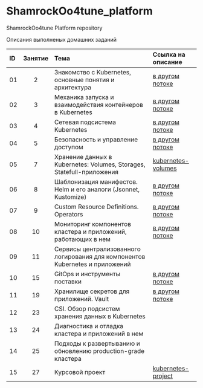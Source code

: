 # ShamrockOo4tune_platform
ShamrockOo4tune Platform repository

Описания выполненых домашних заданий

|ID|Занятие|Тема                                                                         |Ссылка на описание                                                                       |  
|:-|:-----:|:----------------------------------------------------------------------------|:----------------------------------------------------------------------------------------|  
|01|2      |Знакомство с Kubernetes, основные понятия и архитектура                      |[в другом потоке](https://github.com/otus-kuber-2023-04/ShamrockOo4tune_platform/pull/12)|  
|02|3      |Механика запуска и взаимодействия контейнеров в Kubernetes                   |[в другом потоке](https://github.com/otus-kuber-2023-04/ShamrockOo4tune_platform/pull/13)|  
|03|4      |Сетевая подсистема Kubernetes                                                |[в другом потоке](https://github.com/otus-kuber-2023-04/ShamrockOo4tune_platform/pull/14)|  
|04|5      |Безопасность и управление доступом                                           |[в другом потоке](https://github.com/otus-kuber-2023-04/ShamrockOo4tune_platform/pull/16)|  
|05|7      |Хранение данных в Kubernetes: Volumes, Storages, Statefull-приложения        |[kubernetes-volumes](./documentation/05_7_kubernetes_volumes.MD)                         |  
|06|8      |Шаблонизация манифестов. Helm и его аналоги (Jsonnet, Kustomize)             |[в другом потоке](https://github.com/otus-kuber-2023-04/ShamrockOo4tune_platform/pull/19)|  
|07|9      |Custom Resource Definitions. Operators                                       |[в другом потоке](https://github.com/otus-kuber-2023-04/ShamrockOo4tune_platform/pull/18)|  
|08|10     |Мониторинг компонентов кластера и приложений, работающих в нем               |[в другом потоке](https://github.com/otus-kuber-2023-04/ShamrockOo4tune_platform/pull/17)|  
|09|11     |Сервисы централизованного логирования для компонентов Kubernetes и приложений|
|10|15     |GitOps и инструменты поставки                                                |[в другом потоке](https://github.com/otus-kuber-2023-04/ShamrockOo4tune_platform/pull/20)|  
|11|19     |Хранилище секретов для приложений. Vault                                     |[в другом потоке](https://github.com/otus-kuber-2023-04/ShamrockOo4tune_platform/pull/21)|  
|12|23     |CSI. Обзор подсистем хранения данных в Kubernetes                            |  
|13|24     |Диагностика и отладка кластера и приложений в нем                            |
|14|25     |Подходы к развертыванию и обновлению production-grade кластера               |  
|15|27     |Курсовой проект                                                              |[kubernetes-project](./documentation/15_27_kubernetes_project.MD)                        |  

<br>  
